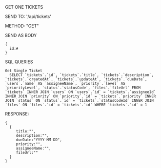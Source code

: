 GET ONE TICKETS

  SEND TO:
    '/api/tickets'

  METHOD:
    "GET"

  SEND AS BODY

    {
      id:#
    }


  SQL QUERIES

    Get Single Ticket
      SELECT `tickets`.`id`, `tickets`.`title`, `tickets`.`description`, `tickets`.`createdAt`, `tickets`.`updateAt`, `tickets`.`dueDate`, `users`.`name` AS `assigneeName`, `priority`.`level` AS `priorityLevel`, `status`.`statusCode`, `files`.`fileUrl` FROM `tickets` INNER JOIN `users` ON `users`.`id` = `tickets`.`assigneeId` INNER JOIN `priority` ON `priority`.`id` = `tickets`.`priority` INNER JOIN `status` ON `status`.`id` = `tickets`.`statusCodeId` INNER JOIN `files` ON `files`.`id` = `tickets`.`id` WHERE `tickets`.`id` = 1





  RESPONSE:

    {
      {
         title:"",
         description:"",
         dueDate:"YYYY-MM-DD",
         priority:"",
         assigneeName:"",
         fileUrl:""
      }
    }
